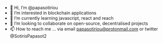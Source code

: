 - 👋 Hi, I’m @papasotiriou
- 👀 I’m interested in blockchain applications
- 🌱 I’m currently learning javascript, react and reach
- 💞️ I’m looking to collaborate on open-source, decentralised projects
- 📫 How to reach me ... via email papasotiriou@protonmail.com or twitter @SotirisPapasot2

<!---
papasotiriou/papasotiriou is a ✨ special ✨ repository because its `README.md` (this file) appears on your GitHub profile.
You can click the Preview link to take a look at your changes.
--->
